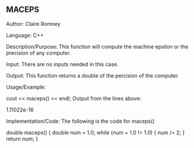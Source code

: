 ## MACEPS

Author: Claire Romney

Language: C++

Description/Purpose: This function will compute the machine epsilon or the precision of any computer.

Input: There are no inputs needed in this case.

Output: This function returns a double of the percision of the computer.

Usage/Example:

  cout << maceps() << endl;
Output from the lines above:

1.11022e-16

Implementation/Code: The following is the code for maceps()

double maceps() {
	double num = 1.0;
	while (num + 1.0 != 1.0) {
		num /= 2;
	}
	return num;
}

